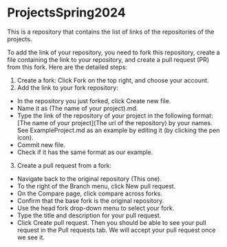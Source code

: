 # ProjectsSpring2024
This is a repository that contains the list of links of the repositories of the projects.

  To add the link of your repository, you need to fork this repository, create a file containing the link to your repository, and create a pull request (PR) from this fork. Here are the detailed steps:

  1. Create a fork: 
 Click Fork on the top right, and choose your account.
 2. Add the link to your fork repository:
 - In the repository you just forked, click Create new file.
 - Name it as (The name of your project).md.
 - Type the link of the repository of your project in the following format:
 [The name of your project](The url of the repository) by your names. See ExampleProject.md as an example by editing it (by clicking the pen icon).
 - Commit new file.
 - Check if it has the same format as our example.
 3. Create a pull request from a fork: 
 - Navigate back to the original repository (This one).
 - To the right of the Branch menu, click New pull request.
 - On the Compare page, click compare across forks.
 - Confirm that the base fork is the original repository.
 - Use the head fork drop-down menu to select your fork.
 - Type the title and description for your pull request.
 - Click Create pull request.
 Then you should be able to see your pull request in the Pull requests tab. We will accept your pull request once we see it.
